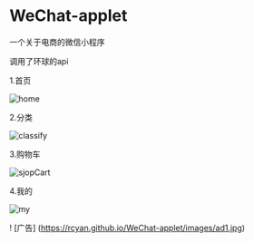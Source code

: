 # WeChat-applet
一个关于电商的微信小程序

调用了环球的api

1.首页

![home](https://rcyan.github.io/WeChat-applet/images/screenHome.jpg) 

2.分类

![classify](https://rcyan.github.io/WeChat-applet/images/screenClassify.jpg)

3.购物车

![sjopCart](https://rcyan.github.io/WeChat-applet/images/screenCart.jpg)

4.我的

![my](https://rcyan.github.io/WeChat-applet/images/screenMy.jpg)


! [广告] (https://rcyan.github.io/WeChat-applet/images/ad1.jpg)

